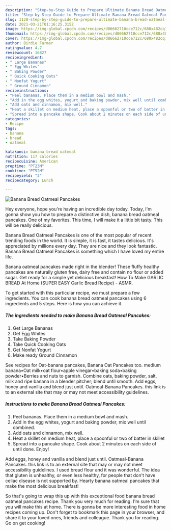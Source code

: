 ```yaml
---
description: "Step-by-Step Guide to Prepare Ultimate Banana Bread Oatmeal Pancakes"
title: "Step-by-Step Guide to Prepare Ultimate Banana Bread Oatmeal Pancakes"
slug: 1120-step-by-step-guide-to-prepare-ultimate-banana-bread-oatmeal-pancakes
date: 2021-03-21T01:16:25.315Z
image: https://img-global.cpcdn.com/recipes/d86662710cce712c/680x482cq70/banana-bread-oatmeal-pancakes-recipe-main-photo.jpg
thumbnail: https://img-global.cpcdn.com/recipes/d86662710cce712c/680x482cq70/banana-bread-oatmeal-pancakes-recipe-main-photo.jpg
cover: https://img-global.cpcdn.com/recipes/d86662710cce712c/680x482cq70/banana-bread-oatmeal-pancakes-recipe-main-photo.jpg
author: Birdie Farmer
ratingvalue: 4.7
reviewcount: 16827
recipeingredient:
- " Large Bananas"
- " Egg Whites"
- " Baking Powder"
- " Quick Cooking Oats"
- " Nonfat Yogurt"
- " Ground Cinnamon"
recipeinstructions:
- "Peel bananas. Place them in a medium bowl and mash."
- "Add in the egg whites, yogurt and baking powder, mix well until combined."
- "Add oats and cinnamon, mix well."
- "Heat a skillet on medium heat, place a spoonful or two of batter in skillet"
- "Spread into a pancake shape. Cook about 2 minutes on each side of until done. Enjoy!"
categories:
- Recipe
tags:
- banana
- bread
- oatmeal

katakunci: banana bread oatmeal 
nutrition: 117 calories
recipecuisine: American
preptime: "PT23M"
cooktime: "PT52M"
recipeyield: "3"
recipecategory: Lunch

---
```



![Banana Bread Oatmeal Pancakes](https://img-global.cpcdn.com/recipes/d86662710cce712c/680x482cq70/banana-bread-oatmeal-pancakes-recipe-main-photo.jpg)

Hey everyone, hope you're having an incredible day today. Today, I'm gonna show you how to prepare a distinctive dish, banana bread oatmeal pancakes. One of my favorites. This time, I will make it a little bit tasty. This will be really delicious.

Banana Bread Oatmeal Pancakes is one of the most popular of recent trending foods in the world. It is simple, it is fast, it tastes delicious. It's appreciated by millions every day. They are nice and they look fantastic. Banana Bread Oatmeal Pancakes is something which I have loved my entire life.

Banana oatmeal pancakes made right in the blender! These fluffy healthy pancakes are naturally gluten free, dairy free and contain no flour or added sugar. Get ready for a simple yet delicious breakfast! How To Make GARLIC BREAD At Home (SUPER EASY Garlic Bread Recipe) - ASMR.


To get started with this particular recipe, we must prepare a few ingredients. You can cook banana bread oatmeal pancakes using 6 ingredients and 5 steps. Here is how you can achieve it.

<!--inarticleads1-->

##### The ingredients needed to make Banana Bread Oatmeal Pancakes:

1. Get  Large Bananas
1. Get  Egg Whites
1. Take  Baking Powder
1. Take  Quick Cooking Oats
1. Get  Nonfat Yogurt
1. Make ready  Ground Cinnamon


See recipes for Oat-banana pancakes, Banana Oat Pancakes too. medium banana•Oat milk•oat flour•apple vinegar•baking soda•baking powder•Berries and nuts to garnish. Combine oats, baking powder, salt, milk and ripe banana in a blender pitcher; blend until smooth. Add eggs, honey and vanilla and blend just until. Oatmeal-Banana Pancakes. this link is to an external site that may or may not meet accessibility guidelines. 

<!--inarticleads2-->

##### Instructions to make Banana Bread Oatmeal Pancakes:

1. Peel bananas. Place them in a medium bowl and mash.
1. Add in the egg whites, yogurt and baking powder, mix well until combined.
1. Add oats and cinnamon, mix well.
1. Heat a skillet on medium heat, place a spoonful or two of batter in skillet
1. Spread into a pancake shape. Cook about 2 minutes on each side of until done. Enjoy!


Add eggs, honey and vanilla and blend just until. Oatmeal-Banana Pancakes. this link is to an external site that may or may not meet accessibility guidelines. I used bread flour and it was wonderful. The idea that gluten is unhealthy, or even less healthy, for people that don&#39;t have celiac disease is not supported by. Hearty banana oatmeal pancakes that make the most delicious breakfast! 

So that's going to wrap this up with this exceptional food banana bread oatmeal pancakes recipe. Thank you very much for reading. I'm sure that you will make this at home. There is gonna be more interesting food in home recipes coming up. Don't forget to bookmark this page in your browser, and share it to your loved ones, friends and colleague. Thank you for reading. Go on get cooking!

